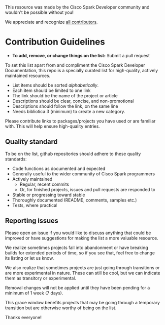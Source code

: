 This resource was made by the Cisco Spark Developer community and wouldn't be possible without you! 

We appreciate and recognize [all contributors](https://github.com/CiscoDevNet/sparkdev-ressources-catalog/graphs/contributors).


# Contribution Guidelines

- **To add, remove, or change things on the list:** Submit a pull request

To set this list apart from and compliment the Cisco Spark Developer Documentation, this repo is a specially curated list for high-quality, actively maintained resources.

- List items should be sorted *alphabetically*.
- Each item should be limited to one link
- The link should be the name of the project or article
- Descriptions should be clear, concise, and non-promotional
- Descriptions should follow the link, on the same line
- Needs bibliotica 3 (minimum) to create a new category.

Please contribute links to packages/projects you have used or are familiar with. This will help ensure high-quality entries.


## Quality standard

To be on the list, github repositories should adhere to these quality standards:

- Code functions as documented and expected
- Generally useful to the wider community of Cisco Spark programmers
- Actively maintained 
  - Regular, recent commits
  - Or, for finished projects, issues and pull requests are responded to
- Stable or progressing toward stable
- Thoroughly documented (README, comments, samples etc.)
- Tests, where practical


## Reporting issues

Please open an issue if you would like to discuss anything that could be improved or have suggestions for making the list a more valuable resource. 

We realize sometimes projects fall into abandonment or have breaking builds for extended periods of time, so if you see that, feel free to change its listing or let us know. 

We also realize that sometimes projects are just going through transitions or are more experimental in nature. These can still be cool, but we can indicate them as transitory or experimental.

Removal changes will not be applied until they have been pending for a minimum of 1 week (7 days). 

This grace window benefits projects that may be going through a temporary transition but are otherwise worthy of being on the list.


Thanks everyone!